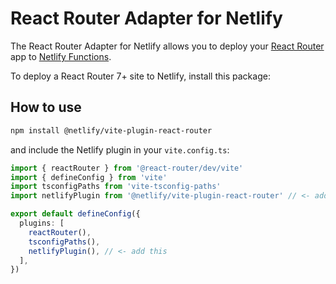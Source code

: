 # React Router Adapter for Netlify

The React Router Adapter for Netlify allows you to deploy your [React Router](https://reactrouter.com) app to
[Netlify Functions](https://docs.netlify.com/functions/overview/).

To deploy a React Router 7+ site to Netlify, install this package:

## How to use

```sh
npm install @netlify/vite-plugin-react-router
```

and include the Netlify plugin in your `vite.config.ts`:

```typescript
import { reactRouter } from '@react-router/dev/vite'
import { defineConfig } from 'vite'
import tsconfigPaths from 'vite-tsconfig-paths'
import netlifyPlugin from '@netlify/vite-plugin-react-router' // <- add this

export default defineConfig({
  plugins: [
    reactRouter(),
    tsconfigPaths(),
    netlifyPlugin(), // <- add this
  ],
})
```
